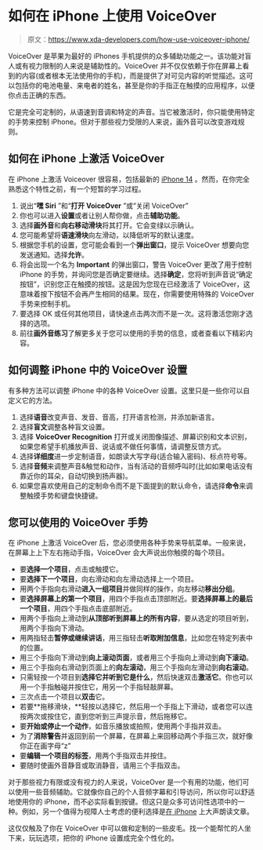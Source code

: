 # 如何在 iPhone 上使用 VoiceOver

> 原文：<https://www.xda-developers.com/how-use-voiceover-iphone/>

VoiceOver 是苹果为最好的 iPhones 手机提供的众多辅助功能之一。该功能对盲人或有视力限制的人来说是辅助性的。VoiceOver 并不仅仅依赖于你在屏幕上看到的内容(或者根本无法使用你的手机)，而是提供了对可见内容的听觉描述。这可以包括你的电池电量、来电者的姓名，甚至是你的手指正在触摸的应用程序，以便你点击正确的东西。

它是完全可定制的，从语速到音调和特定的声音。当它被激活时，你只能使用特定的手势来控制 iPhone。但对于那些视力受限的人来说，画外音可以改变游戏规则。

## 如何在 iPhone 上激活 VoiceOver

在 iPhone 上激活 Voiceover 很容易，包括最新的 [iPhone 14](https://www.xda-developers.com/apple-iphone-14-review/) 。然而，在你完全熟悉这个特性之前，有一个短暂的学习过程。

1.  说出“**嘿 Siri** ”和“**打开 VoiceOver** ”或“关闭 VoiceOver”
2.  你也可以进入**设置**或者让别人帮你做，点击**辅助功能**。
3.  选择**画外音**和**向右移动滑块**将其打开。它会变绿以示确认。
4.  您可能希望将**语速滑块**向左滑动，以降低听写的默认速度。
5.  根据您手机的设置，您可能会看到一个**弹出窗口**，提示 VoiceOver 想要向您发送通知。选择**允许**。
6.  将会出现一个名为 **Important** 的弹出窗口，警告 VoiceOver 更改了用于控制 iPhone 的手势，并询问您是否确定要继续。选择**确定**，您将听到声音说“确定按钮”，识别您正在触摸的按钮。这是因为您现在已经激活了 VoiceOver，这意味着按下按钮不会再产生相同的结果。现在，你需要使用特殊的 VoiceOver 手势来控制手机。
7.  要选择 OK 或任何其他项目，请快速点击两次而不是一次。这将激活您刚才选择的选项。
8.  前往**画外音练习**了解更多关于您可以使用的手势的信息，或者查看以下精彩内容。

## 如何调整 iPhone 中的 VoiceOver 设置

有多种方法可以调整 iPhone 中的各种 VoiceOver 设置。这里只是一些你可以自定义它的方法。

1.  选择**语音**改变声音、发音、音高，打开语言检测，并添加新语言。
2.  选择**盲文**调整各种盲文设置。
3.  选择 **VoiceOver Recognition** 打开或关闭图像描述、屏幕识别和文本识别，如果您希望手机播放声音、说话或不做任何事情，请调整反馈方式。
4.  选择**详细度**进一步定制语音，如朗读大写字母(适合输入密码)、标点符号等。
5.  选择**音频**来调整声音&触觉和动作，当有活动的音频呼叫时(比如如果电话没有靠近你的耳朵，自动切换到扬声器)。
6.  如果您喜欢使用自己的定制命令而不是下面提到的默认命令，请选择**命令**来调整触摸手势和键盘快捷键。

## 您可以使用的 VoiceOver 手势

在 iPhone 上激活 VoiceOver 后，您必须使用各种手势来导航菜单。一般来说，在屏幕上上下左右拖动手指，VoiceOver 会大声说出你触摸的每个项目。

*   要**选择一个项目**，点击或触摸它。
*   要**选择下一个项目**，向右滑动和向左滑动选择上一个项目。
*   用两个手指向右滑动**进入一组项目**并做同样的操作，向左移动**移出分组**。
*   要**选择屏幕上的第一个项目**，用四个手指点击顶部附近。要**选择屏幕上的最后一个项目**，用四个手指点击底部附近。
*   用两个手指向上滑动到**从顶部听到屏幕上的所有内容**，要从选定的项目听到，用两个手指向下滑动。
*   用两指轻击**暂停或继续讲话**，用三指轻击**听取附加信息**，比如您在特定列表中的位置。
*   用三个手指向下滑动到**向上滚动页面**，或者用三个手指向上滑动到**向下滚动**。
*   用三个手指向右滑动到页面上的**向左滚动**，用三个手指向左滑动到**向右滚动**。
*   只需轻按一个项目到**选择它并听到它是什么**，然后快速双击**激活它**。你也可以用一个手指触碰并按住它，用另一个手指轻敲屏幕。
*   三次点击一个项目以**双击**它。
*   若要**拖移滑块，**轻按以选择它，然后用一个手指上下滑动，或者您可以连按两次或按住它，直到您听到三声提示音，然后拖移它。
*   要**开始或停止一个动作**，如音乐播放或拍照，使用两个手指并双击。
*   为了**消除警告**并返回到前一个屏幕，在屏幕上来回移动两个手指三次，就好像你正在画字母“z”
*   要**编辑一个项目的标签**，用两个手指双击并按住。
*   要随时使画外音静音或取消静音，请用三个手指双击。

对于那些视力有限或没有视力的人来说，VoiceOver 是一个有用的功能，他们可以使用一些音频辅助。它就像你自己的个人音频字幕和引导访问，所以你可以舒适地使用你的 iPhone，而不必实际看到按键。但这只是众多可访问性选项中的一种。例如，另一个值得为视障人士考虑的便利选择是[在 iPhone](https://www.xda-developers.com/how-to-make-iphone-read-articles/) 上大声朗读文章。

这仅仅触及了你在 VoiceOver 中可以做和定制的一些皮毛。找一个能帮忙的人坐下来，玩玩选项，把你的 iPhone 设置成完全个性化的。